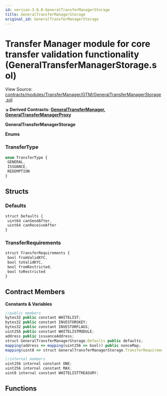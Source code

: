 ```yaml
---
id: version-3.0.0-GeneralTransferManagerStorage
title: GeneralTransferManagerStorage
original_id: GeneralTransferManagerStorage
---
```


# Transfer Manager module for core transfer validation functionality (GeneralTransferManagerStorage.sol)

View Source: [contracts/modules/TransferManager/GTM/GeneralTransferManagerStorage.sol](../../contracts/modules/TransferManager/GTM/GeneralTransferManagerStorage.sol)

**↘ Derived Contracts: [GeneralTransferManager](GeneralTransferManager.md), [GeneralTransferManagerProxy](GeneralTransferManagerProxy.md)**

**GeneralTransferManagerStorage**

**Enums**
### TransferType

```js
enum TransferType {
 GENERAL,
 ISSUANCE,
 REDEMPTION
}
```

## Structs
### Defaults

```js
struct Defaults {
 uint64 canSendAfter,
 uint64 canReceiveAfter
}
```

### TransferRequirements

```js
struct TransferRequirements {
 bool fromValidKYC,
 bool toValidKYC,
 bool fromRestricted,
 bool toRestricted
}
```

## Contract Members
**Constants & Variables**

```js
//public members
bytes32 public constant WHITELIST;
bytes32 public constant INVESTORSKEY;
bytes32 public constant INVESTORFLAGS;
uint256 public constant WHITELISTMODULE;
address public issuanceAddress;
struct GeneralTransferManagerStorage.Defaults public defaults;
mapping(address => mapping(uint256 => bool)) public nonceMap;
mapping(uint8 => struct GeneralTransferManagerStorage.TransferRequirements) public transferRequirements;

//internal members
uint256 internal constant ONE;
uint256 internal constant MAX;
uint8 internal constant WHITELISTTREASURY;

```

## Functions

